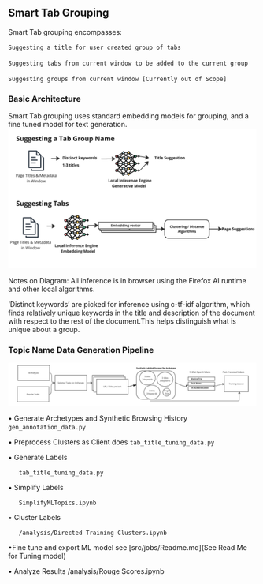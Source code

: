 ## Smart Tab Grouping

Smart Tab grouping encompasses:

    Suggesting a title for user created group of tabs

    Suggesting tabs from current window to be added to the current group

    Suggesting groups from current window [Currently out of Scope]

### Basic Architecture

Smart Tab grouping uses standard embedding models for grouping, and a fine tuned model for text generation.
![Smart Tab Grouping Diagram](images/smart-tab-grouping-diagram.png)

Notes on Diagram: All inference is in browser using the Firefox AI runtime and other local algorithms.

 ‘Distinct keywords’ are picked for inference using c-tf-idf algorithm, which finds relatively unique keywords in the title and description of the document with respect to the rest of the document.This helps distinguish what is unique about a group.
 
### Topic Name Data Generation Pipeline

![Smart Tab Grouping Diagram](images/synthetic-data-arch.png)

• Generate Archetypes and Synthetic Browsing History
``
   gen_annotation_data.py
``

• Preprocess Clusters as Client does
``
   tab_title_tuning_data.py
``

• Generate Labels
```
   tab_title_tuning_data.py
```

• Simplify Labels
```
   SimplifyMLTopics.ipynb
```

• Cluster Labels
```
   /analysis/Directed Training Clusters.ipynb
```

•Fine tune and export ML model
see [src/jobs/Readme.md](See Read Me for Tuning model)

• Analyze Results
   /analysis/Rouge Scores.ipynb

